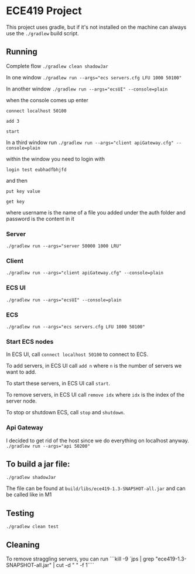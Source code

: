 # ECE419 Project
This project uses gradle, but if it's not installed on the machine can always use the `./gradlew` build script.

## Running
Complete flow
`./gradlew clean shadowJar`

In one window
`./gradlew run --args="ecs servers.cfg LFU 1000 50100"`

In another window
`./gradlew run --args="ecsUI" --console=plain`

when the console comes up enter

`connect localhost 50100`

`add 3`

`start`

In a third window run
`./gradlew run --args="client apiGateway.cfg" --console=plain`

within the window you need to login with

`login test eubhadfbhjfd`

and then 

`put key value`

`get key`

where username is the name of a file you added under the auth folder and password is the content in it

### Server
`./gradlew run --args="server 50000 1000 LRU"`
### Client
`./gradlew run --args="client apiGateway.cfg" --console=plain`
### ECS UI
`./gradlew run --args="ecsUI" --console=plain`
### ECS
`./gradlew run --args="ecs servers.cfg LFU 1000 50100"`
### Start ECS nodes
In ECS UI, call ```connect localhost 50100``` to connect to ECS. 

To add servers, in ECS UI call ```add n``` where ```n``` is the number of servers we want to add.

To start these servers, in ECS UI call ```start```.

To remove servers, in ECS UI call ```remove idx``` where ```idx``` is the index of the server node.

To stop or shutdown ECS, call ```stop``` and ```shutdown```.
### Api Gateway
I decided to get rid of the host since we do everything on localhost anyway.
`./gradlew run --args="api 50200"`
## To build a jar file:
```./gradlew shadowJar```

The file can be found at `build/libs/ece419-1.3-SNAPSHOT-all.jar` and can be called like in M1

## Testing
`./gradlew clean test`

## Cleaning
To remove straggling servers, you can run
```kill -9 `jps | grep "ece419-1.3-SNAPSHOT-all.jar" | cut -d " " -f 1````